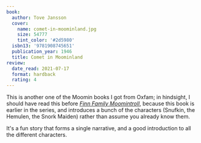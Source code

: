 ```yaml
---
book:
  author: Tove Jansson
  cover:
    name: comet-in-moominland.jpg
    size: 54777
    tint_color: '#2d5980'
  isbn13: '9781908745651'
  publication_year: 1946
  title: Comet in Moominland
review:
  date_read: 2021-07-17
  format: hardback
  rating: 4
---
```


This is another one of the Moomin books I got from Oxfam; in hindsight, I should have read this before [*Finn Family Moomintroll*](/reviews/finn-family-moomintroll/), because this book is earlier in the series, and introduces a bunch of the characters (Snufkin, the Hemulen, the Snork Maiden) rather than assume you already know them.

It's a fun story that forms a single narrative, and a good introduction to all the different characters.